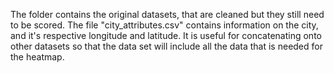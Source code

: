 The folder contains the original datasets, that are cleaned but they still need to be scored. The file "city_attributes.csv" contains information on the city, and it's respective longitude and latitude. It is useful for concatenating onto other datasets so that the data set will include all the data that is needed for the heatmap.
